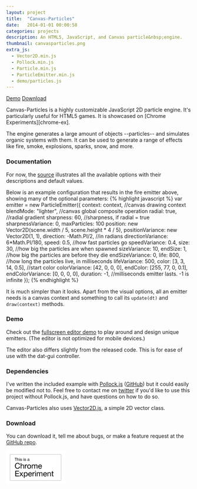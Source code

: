 ```yaml
---
layout: project
title:  "Canvas-Particles"
date:   2014-01-01 00:00:58
categories: projects
description: An HTML5, JavaScript, and Canvas particle&nbsp;engine.
thumbnail: canvasparticles.png
extra_js:
  - Vector2D.min.js
  - Pollock.min.js
  - Particle.min.js
  - ParticleEmitter.min.js
  - demo/particles.js
---
```

<canvas id="c" style="background: #333;"></canvas>
<p class="linkContainer">
    <a href="/projects/fullscreen/canvas-particles">Demo</a>
    <a href="http://github.com/ferronsays/Canvas-Particles">Download</a>
</p>
Canvas-Particles is a highly customizable JavaScript 2D particle engine. It's particularly useful for HTML5 games.  It is showcased on [Chrome Experiments][chrome-ex].

The engine generates a large amount of objects --particles-- and simulates organic systems with them.  It can be used to generate a range of effects like fire, smoke, explosions, sparks, snow, and&nbsp;more.

### Documentation ###
For now, the [source][emitter-source] illustrates all the available options with their descriptions and default values.

Below is an example configuration that results in the fire emitter above, showing many of the optional parameters:
{% highlight javascript %}
var emitter = new ParticleEmitter({
    context: context, //canvas drawing context
    blendMode: "lighter", //canvas global composite operation
    radial: true, //radial gradient
    sharpness: 60, //sharpness, if radial = true
    sharpnessVariance: 0,
    maxParticles: 100
    position: new Vector2D(scene.width / 5, scene.height * 4 / 5),
    positionVariance: new Vector2D(1, 1),
    direction: -Math.PI/2, //in radians
    directionVariance: 6*Math.PI/180,
    speed: 0.5, //how fast particles go
    speedVariance: 0.4,
    size: 30, //how big the particles are when spawned
    sizeVariance: 10,
    endSize: 1, //how big the particles are before they die
    endSizeVariance: 0,
    life: 800, //how long the particles live, in milliseconds
    lifeVariance: 500,
    color: [3, 3, 14, 0.5], //start color
    colorVariance: [42, 0, 0, 0],
    endColor: [255, 77, 0, 0.1],
    endColorVariance: [0, 0, 0, 0],
    duration: -1, //milliseconds emitter lasts. -1 is infinite
});
{% endhighlight %}

It is much simpler than it looks.  Apart from the visual options, all an emitter needs is a canvas context and something to call its <code>update(dt)</code> and <code>draw(context)</code>&nbsp;methods.

### Demo ###
Check out the [fullscreen editor demo][particles-full] to play around and design unique emitters.  (The editor is not optimized for mobile devices.)

The editor also differs slightly from the released code.  This is for ease of use with the dat-gui&nbsp;controller.

### Dependencies ###
I've written the included example with [Pollock.js][pollock-mf] ([GitHub][pollock-gh]) but it could easily be modified not to.  Feel free to contact me on [twitter][twitter-mf] if you'd like to use this project without Pollock.js, and have questions on how to do&nbsp;so.

Canvas-Particles also uses [Vector2D.js][vector-gh], a simple 2D vector&nbsp;class.

### Download ###
You can download it, tell me about bugs, or make a feature request at the [GitHub repo][particles-gh].

[![This is a Chrome Experiment](/public/img/badge-white_white.png)][chrome-ex]

[particles-gh]: http://github.com/ferronsays/Canvas-Particles
[emitter-source]: https://github.com/ferronsays/Canvas-Particles/blob/master/js/ParticleEmitter.js
[vector-gh]: http://github.com/ferronsays/Vector2D.js
[pollock-gh]: http://github.com/ferronsays/Pollock.js
[pollock-mf]: /projects/pollock
[particles-full]: /projects/fullscreen/canvas-particles
[chrome-ex]: http://www.chromeexperiments.com/detail/canvas-particle-emitter/?f=
[twitter-mf]: http://twitter.com/ferronsays
